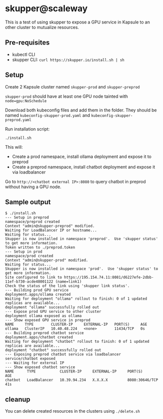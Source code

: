 skupper@scaleway
================

This is a test of using skupper to expose a GPU service in Kapsule to an other cluster to mutualize resources.

Pre-requisites
--------------

- kubectl CLI
- skupper CLI: `curl https://skupper.io/install.sh | sh`

Setup
-----

Create 2 Kapsule cluster named `skupper-prod` and `skupper-preprod`

`skupper-prod` should have at least one GPU node tainted with `node=gpu:NoSchedule`

Download both kubeconfig files and add them in the folder. They should be named `kubeconfig-skupper-prod.yaml` and `kubeconfig-skupper-preprod.yaml`

Run installation script:

```
./install.sh
```

This will:

- Create a prod namespace, install ollama deployment and expose it to preprod
- Create a preprod namespace, install chatbot deployment and expose it via loadbalancer

Go to `http://<chatbot external IP>:8080` to query chatbot in preprod without having a GPU node.

Sample output
-------------

```
$ ./install.sh
--- Setup in preprod
namespace/preprod created
Context "admin@skupper-preprod" modified.
Waiting for LoadBalancer IP or hostname...
Waiting for status...
Skupper is now installed in namespace 'preprod'.  Use 'skupper status' to get more information.
Token written to ./preprod.token
--- Setup in prod
namespace/prod created
Context "admin@skupper-prod" modified.
Waiting for status...
Skupper is now installed in namespace 'prod'.  Use 'skupper status' to get more information.
Site configured to link to https://195.154.74.11:8081/d6227efe-2dbb-11ef-b730-acde48001122 (name=link1)
Check the status of the link using 'skupper link status'.
--- Building prod GPU service
deployment.apps/ollama created
Waiting for deployment "ollama" rollout to finish: 0 of 1 updated replicas are available...
deployment "ollama" successfully rolled out
--- Expose prod GPU service to other cluster
deployment ollama exposed as ollama
--- Show exposed GPU service in preprod
NAME     TYPE        CLUSTER-IP     EXTERNAL-IP   PORT(S)     AGE
ollama   ClusterIP   10.40.48.224   <none>        11434/TCP   0s
--- Building preprod chatbot service
deployment.apps/chatbot created
Waiting for deployment "chatbot" rollout to finish: 0 of 1 updated replicas are available...
deployment "chatbot" successfully rolled out
--- Exposing preprod chatbot service via loadbalancer
service/chatbot exposed
--- Waiting for external IP
--- Show exposed chatbot service
NAME      TYPE           CLUSTER-IP     EXTERNAL-IP     PORT(S)          AGE
chatbot   LoadBalancer   10.39.94.234   X.X.X.X         8080:30646/TCP   41s
```

cleanup
-------

You can delete created resources in the clusters using `./delete.sh`

